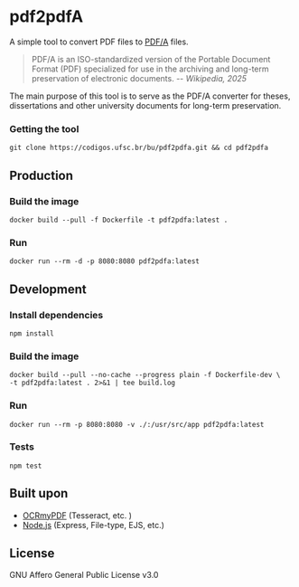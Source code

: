# pdf2pdfA

A simple tool to convert PDF files to [PDF/A](https://en.wikipedia.org/wiki/PDF/A) files.

> PDF/A is an ISO-standardized version of the Portable Document Format (PDF) specialized for use in the archiving and long-term preservation of electronic documents. -- <cite>Wikipedia, 2025</cite>

The main purpose of this tool is to serve as the PDF/A converter for theses, dissertations and other university documents for long-term preservation.

### Getting the tool

```shell
git clone https://codigos.ufsc.br/bu/pdf2pdfa.git && cd pdf2pdfa
```

## Production

### Build the image

```shell
docker build --pull -f Dockerfile -t pdf2pdfa:latest .
```

### Run

```shell
docker run --rm -d -p 8080:8080 pdf2pdfa:latest
```

## Development

### Install dependencies

```shell
npm install
```

### Build the image

```shell
docker build --pull --no-cache --progress plain -f Dockerfile-dev \
-t pdf2pdfa:latest . 2>&1 | tee build.log
```

### Run

```shell
docker run --rm -p 8080:8080 -v ./:/usr/src/app pdf2pdfa:latest
```

### Tests

```shell
npm test
```

## Built upon

- [OCRmyPDF](https://github.com/ocrmypdf/OCRmyPDF) (Tesseract, etc. )
- [Node.js](https://nodejs.org/) (Express, File-type, EJS, etc.)

## License

GNU Affero General Public License v3.0
